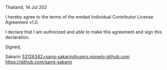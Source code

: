 Thailand, 14 Jul 202

I hereby agree to the terms of the emdad Individual Contributor License
Agreement v1.0.

I declare that I am authorized and able to make this agreement and sign this
declaration.

Signed,

Sakarin 53126342+sang-sakarin@users.noreply.github.com https://github.com/sang-sakarin
